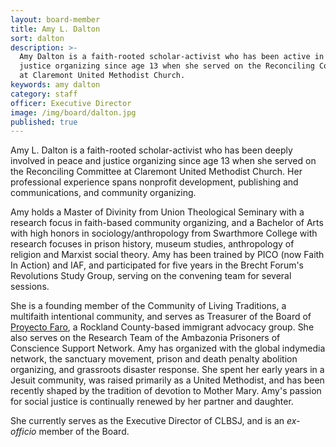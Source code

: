 ```yaml
---
layout: board-member
title: Amy L. Dalton
sort: dalton
description: >-
  Amy Dalton is a faith-rooted scholar-activist who has been active in peace and
  justice organizing since age 13 when she served on the Reconciling Committee
  at Claremont United Methodist Church.
keywords: amy dalton
category: staff
officer: Executive Director
image: /img/board/dalton.jpg
published: true
---
```

Amy L. Dalton is a faith-rooted scholar-activist who has been deeply involved in peace and justice organizing since age 13 when she served on the Reconciling Committee at Claremont United Methodist Church. Her professional experience spans nonprofit development, publishing and communications, and community organizing.

Amy holds a Master of Divinity from Union Theological Seminary with a research focus in faith-based community organizing, and a Bachelor of Arts with high honors in sociology/anthropology from Swarthmore College with research focuses in prison history, museum studies, anthropology of religion and Marxist social theory. Amy has been trained by PICO (now Faith In Action) and IAF, and participated for five years in the Brecht Forum's Revolutions Study Group, serving on the convening team for several sessions.

She is a founding member of the Community of Living Traditions, a multifaith intentional community, and serves as Treasurer of the Board of [Proyecto Faro](https://proyectofarorockland.org/), a Rockland County-based immigrant advocacy group. She also serves on the Research Team of the Ambazonia Prisoners of Conscience Support Network. Amy has organized with the global indymedia network, the sanctuary movement, prison and death penalty abolition organizing, and grassroots disaster response. She spent her early years in a Jesuit community, was raised primarily as a United Methodist, and has been recently shaped by the tradition of devotion to Mother Mary. Amy's passion for social justice is continually renewed by her partner and daughter.

She currently serves as the Executive Director of CLBSJ, and is an _ex-officio_ member of the Board.
